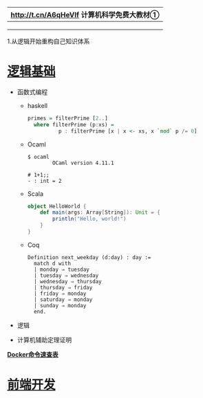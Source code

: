 | http://t.cn/A6qHeVlf 计算机科学免费大教材① |
| ------------------------------------------ |
|                                            |
|                                            |
|                                            |

1.从逻辑开始重构自己知识体系

# [逻辑基础](./lf/toc.html)

- 函数式编程

  - haskell

    ```haskell
    primes = filterPrime [2..]
      where filterPrime (p:xs) =
              p : filterPrime [x | x <- xs, x `mod` p /= 0]
    ```

  - Ocaml

    ```bsah
    $ ocaml
            OCaml version 4.11.1
    
    # 1+1;;
    - : int = 2
    ```

  - Scala

    ```scala
    object HelloWorld {
        def main(args: Array[String]): Unit = {
            println("Hello, world!")
        }
    }
    ```

  - Coq

    ```coq
    Definition next_weekday (d:day) : day :=
      match d with
      | monday ⇒ tuesday
      | tuesday ⇒ wednesday
      | wednesday ⇒ thursday
      | thursday ⇒ friday
      | friday ⇒ monday
      | saturday ⇒ monday
      | sunday ⇒ monday
      end.
    ```

- 逻辑

  

- 计算机辅助定理证明


**[Docker命令速查表](./cheatSheet/Docker_Cheat_Sheet.pdf)**

# [前端开发](./Front_end/front_end.md)